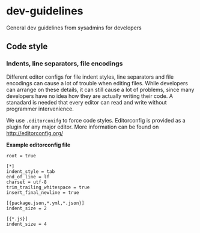 # dev-guidelines

General dev guidelines from sysadmins for developers

## Code style

### Indents, line separators, file encodings

Different editor configs for file indent styles, line separators and file encodings
can cause a lot of trouble when editing files. While developers can arrange on these
details, it can still cause a lot of problems, since many developers have no idea
how they are actually writing their code. A stanadard is needed that every editor can
read and write without programmer intervenience.

We use `.editorconifg` to force code styles. Editorconfig is provided as a plugin for
any major editor. More information can be found on http://editorconfig.org/

**Example editorconfig file**

```
root = true

[*]
indent_style = tab
end_of_line = lf
charset = utf-8
trim_trailing_whitespace = true
insert_final_newline = true

[{package.json,*.yml,*.json}]
indent_size = 2

[{*.js}]
indent_size = 4
```
